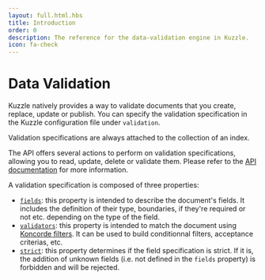 ```yaml
---
layout: full.html.hbs
title: Introduction
order: 0
description: The reference for the data-validation engine in Kuzzle.
icon: fa-check
---
```


# Data Validation

Kuzzle natively provides a way to validate documents that you create, replace, update or publish.
You can specify the validation specification in the Kuzzle configuration file under `validation`.

Validation specifications are always attached to the collection of an index.

The API offers several actions to perform on validation specifications, allowing you to read, update, delete or validate them. Please refer to the [API documentation](/api/1/controller-collection/update-specifications/) for more information.

A validation specification is composed of three properties:

- [`fields`](/guide/1/datavalidation/fields/): this property is intended to describe the document's fields. It includes the definition of their type, boundaries, if they're required or not etc. depending on the type of the field.
- [`validators`](/guide/1/datavalidation/validators/): this property is intended to match the document using [Koncorde filters](/koncorde/1/#FIXME). It can be used to build conditionnal filters, acceptance criterias, etc.
- [`strict`](/guide/1/datavalidation/fields/#the-strict-property-default): this property determines if the field specification is strict. If it is, the addition of unknown fields (i.e. not defined in the `fields` property) is forbidden and will be rejected.
